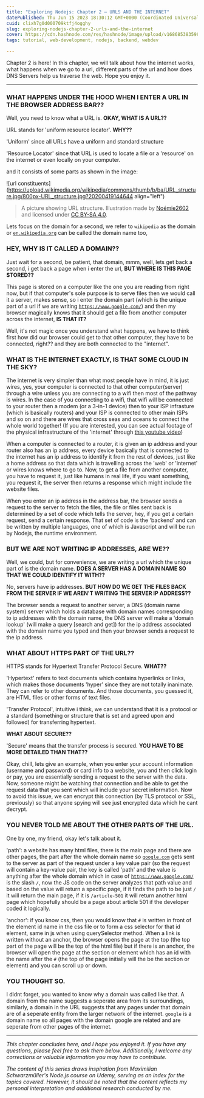 ```yaml
---
title: "Exploring Nodejs: Chapter 2 — URLS AND THE INTERNET"
datePublished: Thu Jun 15 2023 18:30:12 GMT+0000 (Coordinated Universal Time)
cuid: clixh7g0d000709ktfj4ogghy
slug: exploring-nodejs-chapter-2-urls-and-the-internet
cover: https://cdn.hashnode.com/res/hashnode/image/upload/v1686853835989/75ce7e9c-5e8e-4f1f-9cbc-46e76eb78de1.png
tags: tutorial, web-development, nodejs, backend, webdev

---
```


Chapter 2 is here! In this chapter, we will talk about how the internet works, what happens when we go to a url, different parts of the url and how does DNS Servers help us traverse the web. Hope you enjoy it.

---

### WHAT HAPPENS UNDER THE HOOD WHEN I ENTER A URL IN THE BROWSER ADDRESS BAR??

Well, you need to know what a URL is. **OKAY, WHAT IS A URL??**

URL stands for 'uniform resource locator'. **WHY??**

'Uniform' since all URLs have a uniform and standard structure

'Resource Locator' since that URL is used to locate a file or a 'resource' on the internet or even locally on your computer.

and it consists of some parts as shown in the image:

![url constituents](https://upload.wikimedia.org/wikipedia/commons/thumb/b/ba/URL_structure.jpg/800px-URL_structure.jpg?20200419144644 align="left")

>A picture showing URL structure. Illustration made by [Noémie2602](https://commons.wikimedia.org/w/index.php?title=User:No%C3%A9mie2602&action=edit&redlink=1) and licensed under [CC BY-SA 4.0](https://creativecommons.org/licenses/by-sa/4.0/deed.en).

Lets focus on the domain for a second, we refer to `wikipedia` as the domain or [`en.wikipedia.org`](http://en.wikipedia.org) can be called the domain name too,

### HEY, WHY IS IT CALLED A DOMAIN??

Just wait for a second, be patient, that domain, mmm, well, lets get back a second, i get back a page when i enter the url, **BUT WHERE IS THIS PAGE STORED??**

This page is stored on a computer like the one you are reading from right now, but if that computer's sole purpose is to serve files then we would call it a server, makes sense, so i enter the domain part (which is the unique part of a url if we are writing [`https://www.google.com/`](https://www.google.com/)) and then my browser magically knows that it should get a file from another computer across the internet, **IS THAT IT?**

Well, it's not magic once you understand what happens, we have to think first how did our browser could get to that other computer, they have to be connected, right?? and they are both connected to the "internet".

### **WHAT IS THE INTERNET EXACTLY, IS THAT SOME CLOUD IN THE SKY?**

The internet is very simpler than what most people have in mind, it is just wires, yes, your computer is connected to that other computer(server) through a wire unless you are connecting to a wifi then most of the pathway is wires. In the case of you connecting to a wifi, that wifi will be connected to your router then a modem (or a 3-in-1 device) then to your ISP infrasture (which is basically routers) and your ISP is connected to other main ISPs and so on and there are wires that cross seas and oceans to connect the whole world together! (If you are interested, you can see actual footage of the physical infrastructure of the 'internet' through [this youtube video](https://www.youtube.com/watch?v=TNQsmPf24go&ab_channel=Vox))

When a computer is connected to a router, it is given an ip address and your router also has an ip address, every device basically that is connected to the internet has an ip address to identify it from the rest of devices, just like a home address so that data which is travelling across the 'web' or 'internet' or wires knows where to go to. Now, to get a file from another computer, you have to request it, just like humans in real life, if you want something, you request it, the server then returns a response which might include the website files.

When you enter an ip address in the address bar, the browser sends a request to the server to fetch the files, the file or files sent back is determined by a set of code which tells the server, hey, if you get a certain request, send a certain response. That set of code is the 'backend' and can be written by multiple languages, one of which is Javascript and will be run by Nodejs, the runtime environment.

### **BUT WE ARE NOT WRITING IP ADDRESSES, ARE WE??**

Well, we could, but for convenience, we are writing a url which the unique part of is the domain name. **DOES A SERVER HAS A DOMAIN NAME SO THAT WE COULD IDENTIFY IT WITH??**

No, servers have ip addresses. **BUT HOW DO WE GET THE FILES BACK FROM THE SERVER IF WE AREN'T WRITING THE SERVER IP ADDRESS??**

The browser sends a request to another server, a DNS (domain name system) server which holds a database with domain names corresponding to ip addresses with the domain name, the DNS server will make a 'domain lookup' (will make a query \[search and get\]) for the ip address associated with the domain name you typed and then your browser sends a request to the ip address.

### **WHAT ABOUT HTTPS PART OF THE URL??**

HTTPS stands for Hypertext Transfer Protocol Secure. **WHAT??**

'Hypertext' refers to text documents which contains hyperlinks or links, which makes those documents 'hyper' since they are not totally inanimate. They can refer to other documents. And those documents, you guessed it, are HTML files or other forms of text files.

'Transfer Protocol', intuitive i think, we can understand that it is a protocol or a standard (something or structure that is set and agreed upon and followed) for transferring hypertext.

**WHAT ABOUT SECURE??**

'Secure' means that the transfer process is secured. **YOU HAVE TO BE MORE DETAILED THAN THAT??**

Okay, chill, lets give an example, when you enter your account information (username and password) or card info to a website, you and then click login or pay, you are essentially sending a request to the server with the data. Now, someone might be watching that connection and be able to get the request data that you sent which will include your secret information. Now to avoid this issue, we can encrypt this connection (by TLS protocol or SSL, previously) so that anyone spying will see just encrypted data which he cant decrypt.

### **YOU NEVER TOLD ME ABOUT THE OTHER PARTS OF THE URL.**

One by one, my friend, okay let's talk about it.

'path': a website has many html files, there is the main page and there are other pages, the part after the whole domain name so [`google.com`](http://google.com) gets sent to the server as part of the request under a key value pair (so the request will contain a key-value pair, the key is called 'path' and the value is anything after the whole domain which in case of [`https://www.google.com/`](https://www.google.com/) is the slash `/`, now the JS code on the server analyzes that path value and based on the value will return a specific page, if it finds the path to be just `/` it will return the main page, if it is `/article-501` it will return another html page which hopefully should be a page about article 501 if the developer coded it logically.

'anchor': if you know css, then you would know that `#` is written in front of the element id name in the css file or to form a css selector for that id element, same in js when using querySelector method. When a link is written without an anchor, the browser opens the page at the top (the top part of the page will be the top of the html file) but if there is an anchor, the browser will open the page at the section or element which has an id with the name after the `#` (the top of the page initially will the be the section or element) and you can scroll up or down.

### YOU THOUGHT SO.

I didnt forget, you wanted to know why a domain was called like that. A domain from the name suggests a seperate area from its surroundings, similarly, a domain in the URL suggests that any pages under that domain are of a seperate entity from the larger network of the internet. `google` is a domain name so all pages with the domain google are related and are seperate from other pages of the internet.

---

*This chapter concludes here, and I hope you enjoyed it. If you have any questions, please feel free to ask them below. Additionally, I welcome any corrections or valuable information you may have to contribute.*

*The content of this series draws inspiration from Maximilian Schwarzmüller's Node.js course on Udemy, serving as an index for the topics covered. However, it should be noted that the content reflects my personal interpretation and additional research conducted by me.*